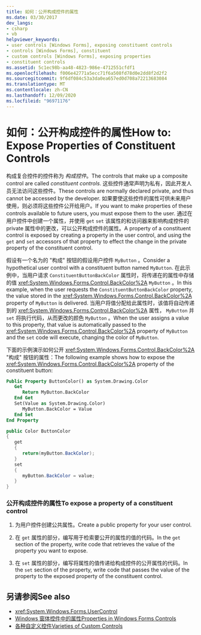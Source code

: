 ```yaml
---
title: 如何：公开构成控件的属性
ms.date: 03/30/2017
dev_langs:
- csharp
- vb
helpviewer_keywords:
- user controls [Windows Forms], exposing constituent controls
- controls [Windows Forms], constituent
- custom controls [Windows Forms], exposing properties
- constituent controls
ms.assetid: 5c1ec98b-aa48-4823-986e-4712551cfdf1
ms.openlocfilehash: f006e42771a5ecc71f6a508fd78d0e2dd8f2d2f2
ms.sourcegitcommit: 9f6df084c53a3da0ea657ed0d708a72213683084
ms.translationtype: MT
ms.contentlocale: zh-CN
ms.lasthandoff: 12/09/2020
ms.locfileid: "96971176"
---
```

# <a name="how-to-expose-properties-of-constituent-controls"></a><span data-ttu-id="a5d56-102">如何：公开构成控件的属性</span><span class="sxs-lookup"><span data-stu-id="a5d56-102">How to: Expose Properties of Constituent Controls</span></span>
<span data-ttu-id="a5d56-103">构成复合控件的控件称为 *构成控件*。</span><span class="sxs-lookup"><span data-stu-id="a5d56-103">The controls that make up a composite control are called *constituent controls*.</span></span> <span data-ttu-id="a5d56-104">这些控件通常声明为私有，因此开发人员无法访问这些控件。</span><span class="sxs-lookup"><span data-stu-id="a5d56-104">These controls are normally declared private, and thus cannot be accessed by the developer.</span></span> <span data-ttu-id="a5d56-105">如果要使这些控件的属性可供未来用户使用，则必须将这些控件公开给用户。</span><span class="sxs-lookup"><span data-stu-id="a5d56-105">If you want to make properties of these controls available to future users, you must expose them to the user.</span></span> <span data-ttu-id="a5d56-106">通过在用户控件中创建一个属性，并使用 `get` `set` 该属性的和访问器来影响构成控件的 private 属性中的更改，可以公开构成控件的属性。</span><span class="sxs-lookup"><span data-stu-id="a5d56-106">A property of a constituent control is exposed by creating a property in the user control, and using the `get` and `set` accessors of that property to effect the change in the private property of the constituent control.</span></span>

 <span data-ttu-id="a5d56-107">假设有一个名为的 "构成" 按钮的假设用户控件 `MyButton` 。</span><span class="sxs-lookup"><span data-stu-id="a5d56-107">Consider a hypothetical user control with a constituent button named `MyButton`.</span></span> <span data-ttu-id="a5d56-108">在此示例中，当用户请求 `ConstituentButtonBackColor` 属性时，将传递在的属性中存储的值 <xref:System.Windows.Forms.Control.BackColor%2A> `MyButton` 。</span><span class="sxs-lookup"><span data-stu-id="a5d56-108">In this example, when the user requests the `ConstituentButtonBackColor` property, the value stored in the <xref:System.Windows.Forms.Control.BackColor%2A> property of `MyButton` is delivered.</span></span> <span data-ttu-id="a5d56-109">当用户将值分配给此属性时，该值将自动传递到的 <xref:System.Windows.Forms.Control.BackColor%2A> 属性， `MyButton` 并 `set` 将执行代码，从而更改的颜色 `MyButton` 。</span><span class="sxs-lookup"><span data-stu-id="a5d56-109">When the user assigns a value to this property, that value is automatically passed to the <xref:System.Windows.Forms.Control.BackColor%2A> property of `MyButton` and the `set` code will execute, changing the color of `MyButton`.</span></span>

 <span data-ttu-id="a5d56-110">下面的示例演示如何公开 <xref:System.Windows.Forms.Control.BackColor%2A> "构成" 按钮的属性：</span><span class="sxs-lookup"><span data-stu-id="a5d56-110">The following example shows how to expose the <xref:System.Windows.Forms.Control.BackColor%2A> property of the constituent button:</span></span>

```vb
Public Property ButtonColor() as System.Drawing.Color
   Get
      Return MyButton.BackColor
   End Get
   Set(Value as System.Drawing.Color)
      MyButton.BackColor = Value
   End Set
End Property
```

```csharp
public Color ButtonColor
{
   get
   {
      return(myButton.BackColor);
   }
   set
   {
      myButton.BackColor = value;
   }
}
```

### <a name="to-expose-a-property-of-a-constituent-control"></a><span data-ttu-id="a5d56-111">公开构成控件的属性</span><span class="sxs-lookup"><span data-stu-id="a5d56-111">To expose a property of a constituent control</span></span>

1. <span data-ttu-id="a5d56-112">为用户控件创建公共属性。</span><span class="sxs-lookup"><span data-stu-id="a5d56-112">Create a public property for your user control.</span></span>

2. <span data-ttu-id="a5d56-113">在 `get` 属性的部分，编写用于检索要公开的属性的值的代码。</span><span class="sxs-lookup"><span data-stu-id="a5d56-113">In the `get` section of the property, write code that retrieves the value of the property you want to expose.</span></span>

3. <span data-ttu-id="a5d56-114">在 `set` 属性的部分，编写将属性的值传递给构成控件的公开属性的代码。</span><span class="sxs-lookup"><span data-stu-id="a5d56-114">In the `set` section of the property, write code that passes the value of the property to the exposed property of the constituent control.</span></span>

## <a name="see-also"></a><span data-ttu-id="a5d56-115">另请参阅</span><span class="sxs-lookup"><span data-stu-id="a5d56-115">See also</span></span>

- <xref:System.Windows.Forms.UserControl>
- [<span data-ttu-id="a5d56-116">Windows 窗体控件中的属性</span><span class="sxs-lookup"><span data-stu-id="a5d56-116">Properties in Windows Forms Controls</span></span>](properties-in-windows-forms-controls.md)
- [<span data-ttu-id="a5d56-117">各种自定义控件</span><span class="sxs-lookup"><span data-stu-id="a5d56-117">Varieties of Custom Controls</span></span>](varieties-of-custom-controls.md)
